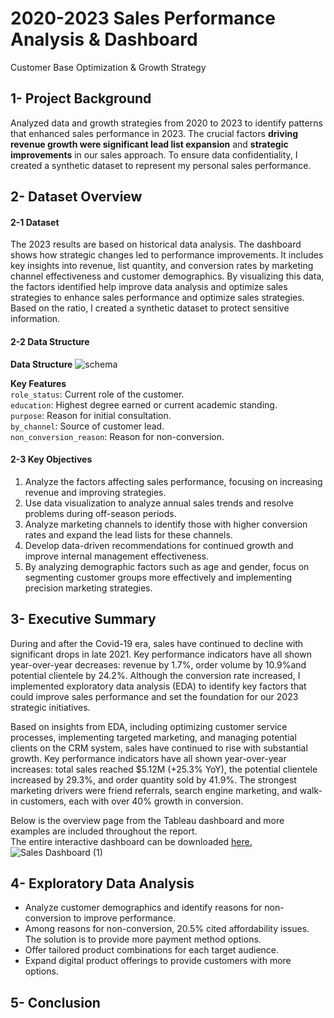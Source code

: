 # 2020-2023 Sales Performance Analysis & Dashboard
Customer Base Optimization & Growth Strategy

## 1- Project Background

Analyzed data and growth strategies from 2020 to 2023 to identify patterns that enhanced sales performance in 2023. The crucial factors **driving revenue growth were significant lead list expansion** and **strategic improvements** in our sales approach. To ensure data confidentiality, I created a synthetic dataset to represent my personal sales performance.

## 2- Dataset Overview

#### 2-1 Dataset
The 2023 results are based on historical data analysis. The dashboard shows how strategic changes led to performance improvements. It includes key insights into revenue, list quantity, and conversion rates by marketing channel effectiveness and customer demographics. By visualizing this data, the factors identified help improve data analysis and optimize sales strategies to enhance sales performance and optimize sales strategies. Based on the ratio, I created a synthetic dataset to protect sensitive information.

#### 2-2 Data Structure

**Data Structure**
![schema](https://github.com/user-attachments/assets/04926770-32de-4dbc-bc9c-30d205c79f23)

**Key Features**   
`role_status`: Current role of the customer.  
`education`: Highest degree earned or current academic standing.  
`purpose`: Reason for initial consultation.  
`by_channel`: Source of customer lead.  
`non_conversion_reason`: Reason for non-conversion.


#### 2-3 Key Objectives  
1. Analyze the factors affecting sales performance, focusing on increasing revenue and improving strategies.
2. Use data visualization to analyze annual sales trends and resolve problems during off-season periods.
3. Analyze marketing channels to identify those with higher conversion rates and expand the lead lists for these channels.
4. Develop data-driven recommendations for continued growth and improve internal management effectiveness.
5. By analyzing demographic factors such as age and gender, focus on segmenting customer groups more effectively and implementing precision marketing strategies.


## 3- Executive Summary
During and after the Covid-19 era, sales have continued to decline with significant drops in late 2021. Key performance indicators have all shown year-over-year decreases: revenue by 1.7%, order volume by 10.9%and potential clientele by 24.2%. Although the conversion rate increased, I implemented exploratory data analysis (EDA) to identify key factors that could improve sales performance and set the foundation for our 2023 strategic initiatives.

Based on insights from EDA, including optimizing customer service processes, implementing targeted marketing, and managing potential clients on the CRM system, sales have continued to rise with substantial growth. Key performance indicators have all shown year-over-year increases: total sales reached $5.12M (+25.3% YoY), the potential clientele increased by 29.3%, and order quantity sold by 41.9%. 
The strongest marketing drivers were friend referrals, search engine marketing, and walk-in customers, each with over 40% growth in conversion.

Below is the overview page from the Tableau dashboard and more examples are included throughout the report.  
The entire interactive dashboard can be downloaded [here.](https://public.tableau.com/app/profile/cytdata/viz/SalesPerformance_17417274100470/1)
![Sales Dashboard (1)](https://github.com/user-attachments/assets/31c8bb93-7e15-479d-ba40-00fed58c09cd)




## 4- Exploratory Data Analysis


- Analyze customer demographics and identify reasons for non-conversion to improve performance.
- Among reasons for non-conversion, 20.5% cited affordability issues. The solution is to provide more payment method options.
- Offer tailored product combinations for each target audience.
- Expand digital product offerings to provide customers with more options.




## 5- Conclusion
